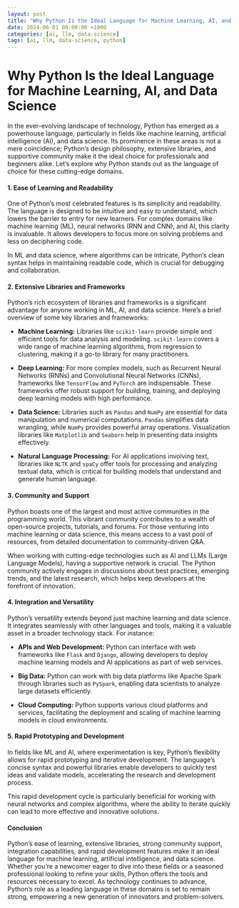 ```yaml
---
layout: post
title: "Why Python Is the Ideal Language for Machine Learning, AI, and Data Science"
date: 2024-06-01 00:00:00 +1000
categories: [ai, llm, data-science]
tags: [ai, llm, data-science, python]
---
```


# Why Python Is the Ideal Language for Machine Learning, AI, and Data Science

In the ever-evolving landscape of technology, Python has emerged as a powerhouse language, particularly in fields like machine learning, artificial intelligence (AI), and data science. Its prominence in these areas is not a mere coincidence; Python’s design philosophy, extensive libraries, and supportive community make it the ideal choice for professionals and beginners alike. Let’s explore why Python stands out as the language of choice for these cutting-edge domains.

#### 1. **Ease of Learning and Readability**

One of Python’s most celebrated features is its simplicity and readability. The language is designed to be intuitive and easy to understand, which lowers the barrier to entry for new learners. For complex domains like machine learning (ML), neural networks (RNN and CNN), and AI, this clarity is invaluable. It allows developers to focus more on solving problems and less on deciphering code.

In ML and data science, where algorithms can be intricate, Python’s clean syntax helps in maintaining readable code, which is crucial for debugging and collaboration.

#### 2. **Extensive Libraries and Frameworks**

Python’s rich ecosystem of libraries and frameworks is a significant advantage for anyone working in ML, AI, and data science. Here’s a brief overview of some key libraries and frameworks:

- **Machine Learning:** Libraries like `scikit-learn` provide simple and efficient tools for data analysis and modeling. `scikit-learn` covers a wide range of machine learning algorithms, from regression to clustering, making it a go-to library for many practitioners.

- **Deep Learning:** For more complex models, such as Recurrent Neural Networks (RNNs) and Convolutional Neural Networks (CNNs), frameworks like `TensorFlow` and `PyTorch` are indispensable. These frameworks offer robust support for building, training, and deploying deep learning models with high performance.

- **Data Science:** Libraries such as `Pandas` and `NumPy` are essential for data manipulation and numerical computations. `Pandas` simplifies data wrangling, while `NumPy` provides powerful array operations. Visualization libraries like `Matplotlib` and `Seaborn` help in presenting data insights effectively.

- **Natural Language Processing:** For AI applications involving text, libraries like `NLTK` and `spaCy` offer tools for processing and analyzing textual data, which is critical for building models that understand and generate human language.

#### 3. **Community and Support**

Python boasts one of the largest and most active communities in the programming world. This vibrant community contributes to a wealth of open-source projects, tutorials, and forums. For those venturing into machine learning or data science, this means access to a vast pool of resources, from detailed documentation to community-driven Q&A.

When working with cutting-edge technologies such as AI and LLMs (Large Language Models), having a supportive network is crucial. The Python community actively engages in discussions about best practices, emerging trends, and the latest research, which helps keep developers at the forefront of innovation.

#### 4. **Integration and Versatility**

Python’s versatility extends beyond just machine learning and data science. It integrates seamlessly with other languages and tools, making it a valuable asset in a broader technology stack. For instance:

- **APIs and Web Development:** Python can interface with web frameworks like `Flask` and `Django`, allowing developers to deploy machine learning models and AI applications as part of web services.

- **Big Data:** Python can work with big data platforms like Apache Spark through libraries such as `PySpark`, enabling data scientists to analyze large datasets efficiently.

- **Cloud Computing:** Python supports various cloud platforms and services, facilitating the deployment and scaling of machine learning models in cloud environments.

#### 5. **Rapid Prototyping and Development**

In fields like ML and AI, where experimentation is key, Python’s flexibility allows for rapid prototyping and iterative development. The language’s concise syntax and powerful libraries enable developers to quickly test ideas and validate models, accelerating the research and development process.

This rapid development cycle is particularly beneficial for working with neural networks and complex algorithms, where the ability to iterate quickly can lead to more effective and innovative solutions.

#### Conclusion

Python’s ease of learning, extensive libraries, strong community support, integration capabilities, and rapid development features make it an ideal language for machine learning, artificial intelligence, and data science. Whether you’re a newcomer eager to dive into these fields or a seasoned professional looking to refine your skills, Python offers the tools and resources necessary to excel. As technology continues to advance, Python’s role as a leading language in these domains is set to remain strong, empowering a new generation of innovators and problem-solvers.
